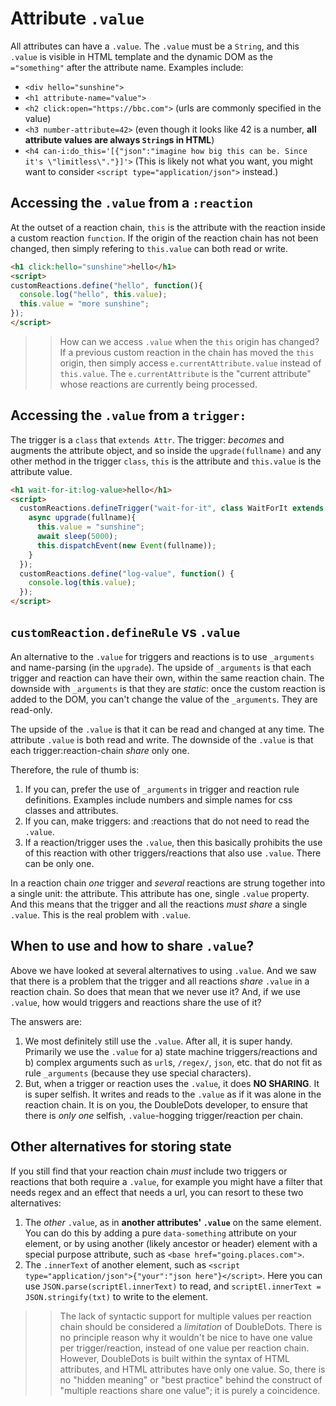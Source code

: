 # Attribute `.value`

All attributes can have a `.value`. The `.value` must be a `String`, and this `.value` is visible in HTML template and the dynamic DOM as the `="something"` after the attribute name. Examples include:
* `<div hello="sunshine">`
* `<h1 attribute-name="value">`
* `<h2 click:open="https://bbc.com">` (urls are commonly specified in the value)
* `<h3 number-attribute=42>` (even though it looks like 42 is a number, **all attribute values are always `String`s in HTML**)
* `<h4 can-i:do_this='[{"json":"imagine how big this can be. Since it's \"limitless\"."}]'>` (This is likely not what you want, you might want to consider `<script type="application/json">` instead.)

## Accessing the `.value` from a `:reaction`

At the outset of a reaction chain, `this` is the attribute with the reaction inside a custom reaction `function`. If the origin of the reaction chain has not been changed, then simply refering to `this.value` can both read or write.

```html
<h1 click:hello="sunshine">hello</h1>
<script>
customReactions.define("hello", function(){
  console.log("hello", this.value);
  this.value = "more sunshine";
});
</script>
```

>> How can we access `.value` when the `this` origin has changed? If a previous custom reaction in the chain has moved the `this` origin, then simply access `e.currentAttribute.value` instead of `this.value`. The `e.currentAttribute` is the "current attribute" whose reactions are currently being processed.

## Accessing the `.value` from a `trigger:`

The trigger is a `class` that `extends Attr`. The trigger: *becomes* and augments the attribute object, and so inside the `upgrade(fullname)` and any other method in the trigger `class`, `this` is the attribute and `this.value` is the attribute value.

```html
<h1 wait-for-it:log-value>hello</h1>
<script>
  customReactions.defineTrigger("wait-for-it", class WaitForIt extends Attr{
    async upgrade(fullname){
      this.value = "sunshine";
      await sleep(5000);
      this.dispatchEvent(new Event(fullname));
    }
  });
  customReactions.define("log-value", function() {
    console.log(this.value);
  });
</script>
```

## `customReaction.defineRule` vs `.value`

An alternative to the `.value` for triggers and reactions is to use `_arguments` and name-parsing (in the `upgrade`). The upside of `_arguments` is that each trigger and reaction can have their own, within the same reaction chain. The downside with `_arguments` is that they are *static*: once the custom reaction is added to the DOM, you can't change the value of the `_arguments`. They are read-only.

The upside of the `.value` is that it can be read and changed at any time. The attribute `.value` is both read and write. The downside of the `.value` is that each trigger:reaction-chain *share* only one.

Therefore, the rule of thumb is:
1. If you can, prefer the use of `_arguments` in trigger and reaction rule definitions. Examples include numbers and simple names for css classes and attributes.
2. If you can, make triggers: and :reactions that do not need to read the `.value`.
3. If a reaction/trigger uses the `.value`, then this basically prohibits the use of this reaction with other triggers/reactions that also use `.value`. There can be only one.

In a reaction chain *one* trigger and *several* reactions are strung together into a single unit: the attribute. This attribute has one, single `.value` property. And this means that the trigger and all the reactions *must share* a single `.value`. This is the real problem with `.value`.

## When to use and how to share `.value`?

Above we have looked at several alternatives to using `.value`. And we saw that there is a problem that the trigger and all reactions *share* `.value` in a reaction chain. So does that mean that we never use it? And, if we use `.value`, how would triggers and reactions share the use of it?

The answers are:
1. We most definitely still use the `.value`. After all, it is super handy. Primarily we use the `.value` for a) state machine triggers/reactions and b) complex arguments such as `url`s, `/regex/`, `json`, etc. that do not fit as rule `_arguments` (because they use special characters).
2. But, when a trigger or reaction uses the `.value`, it does **NO SHARING**. It is super selfish. It writes and reads to the `.value` as if it was alone in the reaction chain. It is on you, the DoubleDots developer, to ensure that there is *only one* selfish, `.value`-hogging trigger/reaction per chain.

## Other alternatives for storing state

If you still find that your reaction chain *must* include two triggers or reactions that both require a `.value`, for example you might have a filter that needs regex and an effect that needs a url, you can resort to these two alternatives:

1. The *other* `.value`, as in **another attributes' `.value`** on the same element. You can do this by adding a pure `data-something` attribute on your element, or by using another (likely ancestor or header) element with a special purpose attribute, such as `<base href="going.places.com">`.
2. The `.innerText` of another element, such as `<script  type="application/json">{"your":"json here"}</script>`. Here you can use `JSON.parse(scriptEl.innerText)` to read, and `scriptEl.innerText = JSON.stringify(txt)` to write to the element.

>> The lack of syntactic support for multiple values per reaction chain should be considered a *limitation* of DoubleDots. There is no principle reason why it wouldn't be nice to have one value per trigger/reaction, instead of one value per reaction chain. However, DoubleDots is built within the syntax of HTML attributes, and HTML attributes have only one value. So, there is no "hidden meaning" or "best practice" behind the construct of "multiple reactions share one value"; it is purely a coincidence.
